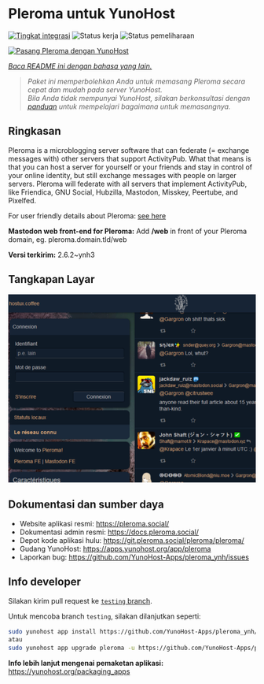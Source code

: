 <!--
N.B.: README ini dibuat secara otomatis oleh <https://github.com/YunoHost/apps/tree/master/tools/readme_generator>
Ini TIDAK boleh diedit dengan tangan.
-->

# Pleroma untuk YunoHost

[![Tingkat integrasi](https://dash.yunohost.org/integration/pleroma.svg)](https://ci-apps.yunohost.org/ci/apps/pleroma/) ![Status kerja](https://ci-apps.yunohost.org/ci/badges/pleroma.status.svg) ![Status pemeliharaan](https://ci-apps.yunohost.org/ci/badges/pleroma.maintain.svg)

[![Pasang Pleroma dengan YunoHost](https://install-app.yunohost.org/install-with-yunohost.svg)](https://install-app.yunohost.org/?app=pleroma)

*[Baca README ini dengan bahasa yang lain.](./ALL_README.md)*

> *Paket ini memperbolehkan Anda untuk memasang Pleroma secara cepat dan mudah pada server YunoHost.*  
> *Bila Anda tidak mempunyai YunoHost, silakan berkonsultasi dengan [panduan](https://yunohost.org/install) untuk mempelajari bagaimana untuk memasangnya.*

## Ringkasan

Pleroma is a microblogging server software that can federate (= exchange messages with) other servers that support ActivityPub. What that means is that you can host a server for yourself or your friends and stay in control of your online identity, but still exchange messages with people on larger servers. Pleroma will federate with all servers that implement ActivityPub, like Friendica, GNU Social, Hubzilla, Mastodon, Misskey, Peertube, and Pixelfed.

For user friendly details about Pleroma: [see here](https://blog.soykaf.com/post/what-is-pleroma/)

**Mastodon web front-end for Pleroma:** Add **/web** in front of your Pleroma domain, eg. pleroma.domain.tld/web


**Versi terkirim:** 2.6.2~ynh3

## Tangkapan Layar

![Tangkapan Layar pada Pleroma](./doc/screenshots/screenshot1.png)

## Dokumentasi dan sumber daya

- Website aplikasi resmi: <https://pleroma.social/>
- Dokumentasi admin resmi: <https://docs.pleroma.social/>
- Depot kode aplikasi hulu: <https://git.pleroma.social/pleroma/pleroma/>
- Gudang YunoHost: <https://apps.yunohost.org/app/pleroma>
- Laporkan bug: <https://github.com/YunoHost-Apps/pleroma_ynh/issues>

## Info developer

Silakan kirim pull request ke [`testing` branch](https://github.com/YunoHost-Apps/pleroma_ynh/tree/testing).

Untuk mencoba branch `testing`, silakan dilanjutkan seperti:

```bash
sudo yunohost app install https://github.com/YunoHost-Apps/pleroma_ynh/tree/testing --debug
atau
sudo yunohost app upgrade pleroma -u https://github.com/YunoHost-Apps/pleroma_ynh/tree/testing --debug
```

**Info lebih lanjut mengenai pemaketan aplikasi:** <https://yunohost.org/packaging_apps>
